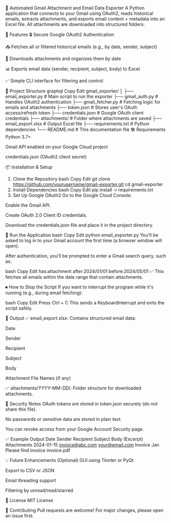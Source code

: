 📧 Automated Gmail Attachment and Email Data Exporter
A Python application that connects to your Gmail using OAuth2, reads historical emails, extracts attachments, and exports email content + metadata into an Excel file. All attachments are downloaded into structured folders.

📌 Features
🔒 Secure Google OAuth2 Authentication

📥 Fetches all or filtered historical emails (e.g., by date, sender, subject)

📎 Downloads attachments and organizes them by date

📊 Exports email data (sender, recipient, subject, body) to Excel

✅ Simple CLI interface for filtering and control

📂 Project Structure
graphql
Copy
Edit
gmail_exporter/
│
├── email_exporter.py        # Main script to run the exporter
├── gmail_auth.py            # Handles OAuth2 authentication
├── gmail_fetcher.py         # Fetching logic for emails and attachments
├── token.json               # Stores user's OAuth access/refresh token
├── credentials.json         # Google OAuth client credentials
├── attachments/             # Folder where attachments are saved
├── email_export.xlsx        # Output Excel file
├── requirements.txt         # Python dependencies
└── README.md                # This documentation file
🛠 Requirements
Python 3.7+

Gmail API enabled on your Google Cloud project

credentials.json (OAuth2 client secret)

📦 Installation & Setup
1. Clone the Repository
bash
Copy
Edit
git clone https://github.com/yourusername/gmail-exporter.git
cd gmail-exporter
2. Install Dependencies
bash
Copy
Edit
pip install -r requirements.txt
3. Set Up Google OAuth2
Go to the Google Cloud Console.

Enable the Gmail API.

Create OAuth 2.0 Client ID credentials.

Download the credentials.json file and place it in the project directory.

🚀 Run the Application
bash
Copy
Edit
python email_exporter.py
You’ll be asked to log in to your Gmail account the first time (a browser window will open).

After authentication, you'll be prompted to enter a Gmail search query, such as:

bash
Copy
Edit
has:attachment after:2024/01/01 before:2024/05/01
✅ This fetches all emails within the date range that contain attachments.

⏹ How to Stop the Script
If you want to interrupt the program while it's running (e.g., during email fetching):

bash
Copy
Edit
Press Ctrl + C
This sends a KeyboardInterrupt and exits the script safely.

📁 Output
✅ email_export.xlsx: Contains structured email data:

Date

Sender

Recipient

Subject

Body

Attachment File Names (if any)

✅ attachments/YYYY-MM-DD/: Folder structure for downloaded attachments.

🔐 Security Notes
OAuth tokens are stored in token.json securely (do not share this file).

No passwords or sensitive data are stored in plain text.

You can revoke access from your Google Account Security page.

✅ Example Output
Date	Sender	Recipient	Subject	Body (Excerpt)	Attachments
2024-01-15	invoice@abc.com	your@email.com	Invoice Jan	Please find invoice	invoice.pdf

💡 Future Enhancements (Optional)
GUI using Tkinter or PyQt

Export to CSV or JSON

Email threading support

Filtering by unread/read/starred

📄 License
MIT License

🤝 Contributing
Pull requests are welcome! For major changes, please open an issue first.
